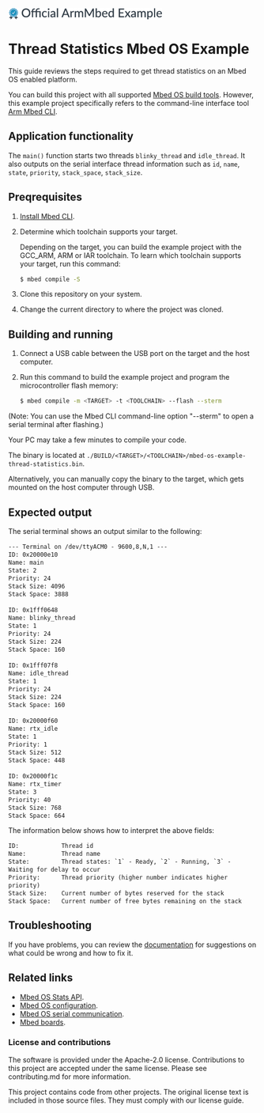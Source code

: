 ![](./resources/official_armmbed_example_badge.png)
# Thread Statistics Mbed OS Example

This guide reviews the steps required to get thread statistics on an Mbed OS enabled platform.

You can build this project with all supported [Mbed OS build tools](https://os.mbed.com/docs/mbed-os/latest/tools/index.html). However, this example project specifically refers to the command-line interface tool [Arm Mbed CLI](https://github.com/ARMmbed/mbed-cli#installing-mbed-cli).

## Application functionality

The `main()` function starts two threads `blinky_thread` and `idle_thread`. It also outputs on the serial interface thread information such as `id`, `name`, `state`, `priority`, `stack_space`, `stack_size`.

## Preqrequisites

1. [Install Mbed CLI](https://os.mbed.com/docs/mbed-os/latest/tools/installation-and-setup.html).
1. Determine which toolchain supports your target.

   Depending on the target, you can build the example project with the GCC_ARM, ARM or IAR toolchain. To learn which toolchain supports your target, run this command:

   ```bash
   $ mbed compile -S
   ```

1. Clone this repository on your system.
1. Change the current directory to where the project was cloned.

## Building and running

1. Connect a USB cable between the USB port on the target and the host computer.
1. Run this command to build the example project and program the microcontroller flash memory:

    ```bash
    $ mbed compile -m <TARGET> -t <TOOLCHAIN> --flash --sterm
    ```

(Note: You can use the Mbed CLI command-line option "--sterm" to open a serial terminal after flashing.)

Your PC may take a few minutes to compile your code.

The binary is located at `./BUILD/<TARGET>/<TOOLCHAIN>/mbed-os-example-thread-statistics.bin`.

Alternatively, you can manually copy the binary to the target, which gets mounted on the host computer through USB.

## Expected output

The serial terminal shows an output similar to the following:

```
--- Terminal on /dev/ttyACM0 - 9600,8,N,1 ---
ID: 0x20000e10 
Name: main 
State: 2 
Priority: 24 
Stack Size: 4096 
Stack Space: 3888 

ID: 0x1fff0648 
Name: blinky_thread 
State: 1 
Priority: 24 
Stack Size: 224 
Stack Space: 160 

ID: 0x1fff07f8 
Name: idle_thread 
State: 1 
Priority: 24 
Stack Size: 224 
Stack Space: 160 

ID: 0x20000f60 
Name: rtx_idle 
State: 1 
Priority: 1 
Stack Size: 512 
Stack Space: 448 

ID: 0x20000f1c 
Name: rtx_timer 
State: 3 
Priority: 40 
Stack Size: 768 
Stack Space: 664
```
The information below shows how to interpret the above fields:

```
ID:            Thread id
Name:          Thread name
State:         Thread states: `1` - Ready, `2` - Running, `3` - Waiting for delay to occur
Priority:      Thread priority (higher number indicates higher priority)
Stack Size:    Current number of bytes reserved for the stack
Stack Space:   Current number of free bytes remaining on the stack
```
## Troubleshooting 
If you have problems, you can review the [documentation](https://os.mbed.com/docs/latest/tutorials/debugging.html) for suggestions on what could be wrong and how to fix it. 

## Related links

* [Mbed OS Stats API](https://os.mbed.com/docs/latest/apis/mbed-statistics.html).
* [Mbed OS configuration](https://os.mbed.com/docs/latest/reference/configuration.html).
* [Mbed OS serial communication](https://os.mbed.com/docs/latest/tutorials/serial-communication.html).
* [Mbed boards](https://os.mbed.com/platforms/).

### License and contributions

The software is provided under the Apache-2.0 license. Contributions to this project are accepted under the same license. Please see contributing.md for more information.

This project contains code from other projects. The original license text is included in those source files. They must comply with our license guide.
